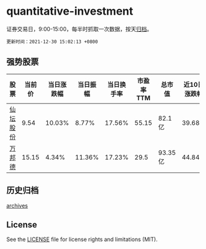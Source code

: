 # quantitative-investment

证券交易日，9:00-15:00，每半时抓取一次数据，按天[归档](archives)。

`更新时间：2021-12-30 15:02:13 +0800`

## 强势股票

|股票|当前价|当日涨跌幅|当日振幅|当日换手率|市盈率TTM|总市值|近10日涨跌幅|
|----|----|----|----|----|----|----|----|
|[仙坛股份](https://xueqiu.com/S/SZ002746)|9.54|10.03%|8.77%|17.56%|55.15|82.1亿|39.68%|
|[万邦德](https://xueqiu.com/S/SZ002082)|15.15|4.34%|11.36%|17.23%|29.5|93.35亿|44.84%|

## 历史归档

[archives](archives)

## License

See the [LICENSE](LICENSE) file for license rights and limitations (MIT).